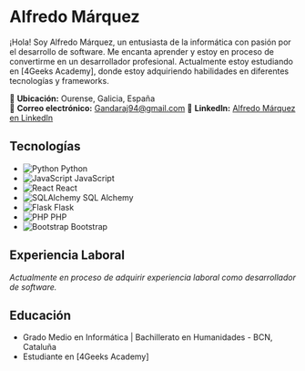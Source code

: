 

<!--
**JockerAG/JockerAG** is a ✨ _special_ ✨ repository because its `README.md` (this file) appears on your GitHub profile.

Here are some ideas to get you started:

- 🔭 I’m currently working on ...
- 🌱 I’m currently learning ...
- 👯 I’m looking to collaborate on ...
- 🤔 I’m looking for help with ...
- 💬 Ask me about ...
- 📫 How to reach me: ...
- 😄 Pronouns: ...
- ⚡ Fun fact: ...
-->
# Alfredo Márquez

¡Hola! Soy Alfredo Márquez, un entusiasta de la informática con pasión por el desarrollo de software. Me encanta aprender y estoy en proceso de convertirme en un desarrollador profesional. Actualmente estoy estudiando en [4Geeks Academy], donde estoy adquiriendo habilidades en diferentes tecnologías y frameworks.

📍 **Ubicación:** Ourense, Galicia, España  
📧 **Correo electrónico:** Gandaraj94@gmail.com
🔗 **LinkedIn:** [Alfredo Márquez en LinkedIn](https://www.linkedin.com/in/alfredo-m%C3%A1rquez-g%C3%A1ndara-33968014b/)

## Tecnologías

- ![Python](https://img.shields.io/badge/-Python-3776AB?logo=python&logoColor=white&style=flat-square) Python
- ![JavaScript](https://img.shields.io/badge/-JavaScript-F7DF1E?logo=javascript&logoColor=black&style=flat-square) JavaScript
- ![React](https://img.shields.io/badge/-React-61DAFB?logo=react&logoColor=white&style=flat-square) React
- ![SQLAlchemy](https://img.shields.io/badge/-SQL%20Alchemy-CA2108?logo=sqlalchemy&logoColor=white&style=flat-square) SQL Alchemy
- ![Flask](https://img.shields.io/badge/-Flask-000000?logo=flask&logoColor=white&style=flat-square) Flask
- ![PHP](https://img.shields.io/badge/-PHP-777BB4?logo=php&logoColor=white&style=flat-square) PHP
- ![Bootstrap](https://img.shields.io/badge/-Bootstrap-563D7C?logo=bootstrap&logoColor=white&style=flat-square) Bootstrap

## Experiencia Laboral

*Actualmente en proceso de adquirir experiencia laboral como desarrollador de software.*

## Educación

- Grado Medio en Informática | Bachillerato en Humanidades - BCN, Cataluña
- Estudiante en [4Geeks Academy]


